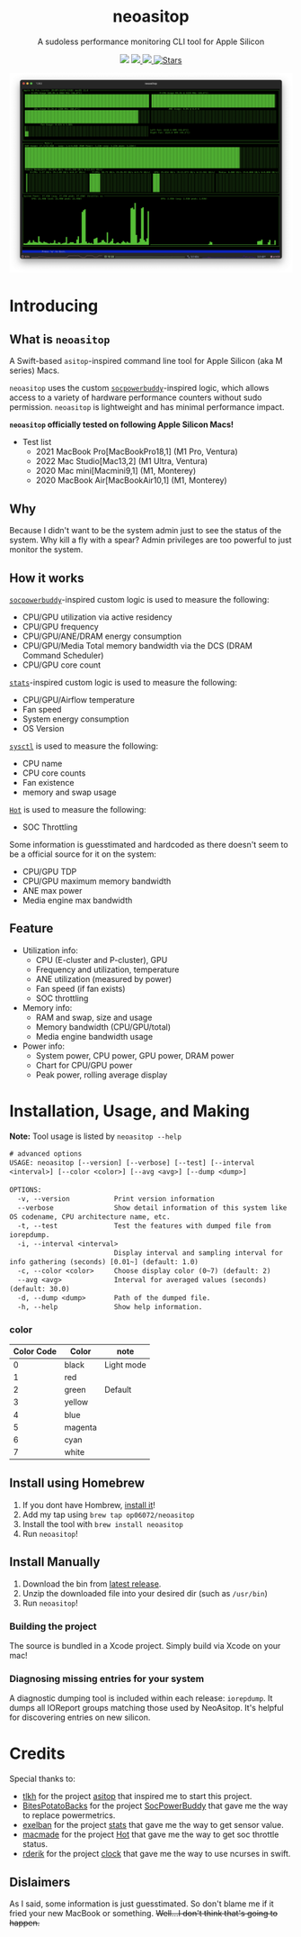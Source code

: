 <h1 align="center">neoasitop</h1>
<p align="center">
  A sudoless performance monitoring CLI tool for Apple Silicon
</p>
<p align="center">
  <img src="https://img.shields.io/badge/Swift-F05138?style=flat&logo=Swift&logoColor=white"/>
  <a href="https://github.com/op06072/NeoAsitop/releases">
    <img src="https://img.shields.io/github/release/op06072/NeoAsitop.svg"/>
  </a>
  <a href="https://github.com/op06072/NeoAsitop/blob/main/License">
    <img src="https://img.shields.io/github/license/op06072/NeoAsitop.svg"/>
  </a>
  <a href="https://github.com/op06072/NeoAsitop/stargazers">
        <img alt="Stars" src="https://img.shields.io/github/stars/op06072/NeoAsitop.svg"/>
    </a>
</p>

![](image/neoasitop.png)

# Introducing
## What is `neoasitop`

A Swift-based `asitop`-inspired command line tool for Apple Silicon (aka M series) Macs.

`neoasitop` uses the custom [`socpowerbuddy`](https://github.com/BitesPotatoBacks/SocPowerBuddy)-inspired logic, which allows access to a variety of hardware performance counters without sudo permission. `neoasitop` is lightweight and has minimal performance impact.

**`neoasitop` officially tested on following Apple Silicon Macs!**

* Test list
  * 2021 MacBook Pro[MacBookPro18,1] (M1 Pro, Ventura)
  * 2022 Mac Studio[Mac13,2] (M1 Ultra, Ventura)
  * 2020 Mac mini[Macmini9,1] (M1, Monterey)
  * 2020 MacBook Air[MacBookAir10,1] (M1, Monterey)

## Why

Because I didn't want to be the system admin just to see the status of the system. Why kill a fly with a spear? Admin privileges are too powerful to just monitor the system.

## How it works

[`socpowerbuddy`](https://github.com/BitesPotatoBacks/SocPowerBuddy)-inspired custom logic is used to measure the following:

* CPU/GPU utilization via active residency
* CPU/GPU frequency
* CPU/GPU/ANE/DRAM energy consumption
* CPU/GPU/Media Total memory bandwidth via the DCS (DRAM Command Scheduler)
* CPU/GPU core count

[`stats`](https://github.com/exelban/stats)-inspired custom logic is used to measure the following:

* CPU/GPU/Airflow temperature
* Fan speed
* System energy consumption
* OS Version

[`sysctl`](https://developer.apple.com/library/archive/documentation/System/Conceptual/ManPages_iPhoneOS/man3/sysctl.3.html) is used to measure the following:

* CPU name
* CPU core counts
* Fan existence
* memory and swap usage

[`Hot`](https://github.com/macmade/Hot) is used to measure the following:

* SOC Throttling

Some information is guesstimated and hardcoded as there doesn't seem to be a official source for it on the system:

* CPU/GPU TDP
* CPU/GPU maximum memory bandwidth
* ANE max power
* Media engine max bandwidth

## Feature

* Utilization info:
  * CPU (E-cluster and P-cluster), GPU
  * Frequency and utilization, temperature
  * ANE utilization (measured by power)
  * Fan speed (if fan exists)
  * SOC throttling
* Memory info:
  * RAM and swap, size and usage
  * Memory bandwidth (CPU/GPU/total)
  * Media engine bandwidth usage
* Power info:
  * System power, CPU power, GPU power, DRAM power
  * Chart for CPU/GPU power
  * Peak power, rolling average display

# Installation, Usage, and Making
**Note:** Tool usage is listed by `neoasitop --help`
```shell
# advanced options
USAGE: neoasitop [--version] [--verbose] [--test] [--interval <interval>] [--color <color>] [--avg <avg>] [--dump <dump>]

OPTIONS:
  -v, --version           Print version information
  --verbose               Show detail information of this system like OS codename, CPU architecture name, etc.
  -t, --test              Test the features with dumped file from iorepdump.
  -i, --interval <interval>
                          Display interval and sampling interval for info gathering (seconds) [0.01~] (default: 1.0)
  -c, --color <color>     Choose display color (0~7) (default: 2)
  --avg <avg>             Interval for averaged values (seconds) (default: 30.0)
  -d, --dump <dump>       Path of the dumped file.
  -h, --help              Show help information.
```
### color
| Color Code | Color | note |
|---|---|---|
| 0 | black | Light mode |
| 1 | red |  |
| 2 | green | Default |
| 3 | yellow |  |
| 4 | blue |  |
| 5 | magenta |  |
| 6 | cyan |  |
| 7 | white |  |

## Install using Homebrew
1. If you dont have Hombrew, [install it](https://brew.sh/)!
2. Add my tap using `brew tap op06072/neoasitop`
3. Install the tool with `brew install neoasitop`
4. Run `neoasitop`!

## Install Manually
1. Download the bin from [latest release](https://github.com/op06072/NeoAsitop/releases).
2. Unzip the downloaded file into your desired dir (such as `/usr/bin`) 
4. Run `neoasitop`!

### Building the project
The source is bundled in a Xcode project. Simply build via Xcode on your mac!

### Diagnosing missing entries for your system
A diagnostic dumping tool is included within each release: `iorepdump`. It dumps all IOReport groups matching those used by NeoAsitop. It's helpful for discovering entries on new silicon.

# Credits

Special thanks to:

- [tlkh](https://github.com/tlkh) for the project [asitop](https://github.com/tlkh/asitop) that inspired me to start this project.
- [BitesPotatoBacks](https://github.com/BitesPotatoBacks) for the project [SocPowerBuddy](https://github.com/BitesPotatoBacks/SocPowerBuddy) that gave me the way to replace powermetrics.
- [exelban](https://github.com/exelban) for the project [stats](https://github.com/exelban/stats) that gave me the way to get sensor value.
- [macmade](https://github.com/macmade) for the project [Hot](https://github.com/macmade/Hot) that gave me the way to get soc throttle status.
- [rderik](https://github.com/rderik) for the project [clock](https://github.com/rderik/clock) that gave me the way to use ncurses in swift.

## Dislaimers
As I said, some information is just guesstimated. So don't blame me if it fried your new MacBook or something. ~~Well...I don't think that's going to happen.~~